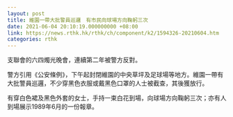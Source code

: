 ```yaml
---
layout: post
title: 維園一帶大批警員巡邏　有市民向球場方向鞠躬三次
date: 2021-06-04 20:10:19.000000000 +08:00
link: https://news.rthk.hk/rthk/ch/component/k2/1594326-20210604.htm
categories: rthk
---
```


支聯會的六四燭光晚會，連續第二年被警方反對。

警方引用《公安條例》，下午起封閉維園的中央草坪及足球場等地方。維園一帶有大批警員巡邏，不少穿黑色衣服或戴黑色口罩的人士被截查，其後獲放行。

有穿白色裙及黑色外套的女士，手持一束白花到場，向球場方向鞠躬三次；亦有人到場展示1989年6月的一份報章。
